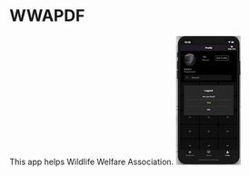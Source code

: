 # WWAPDF 
This app helps Wildlife Welfare Association.
![alt text](https://github.com/sairajKalkundre/WWAPDF/blob/master/screenshots/logout.png)

